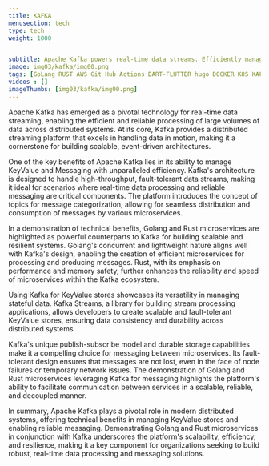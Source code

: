 ```yaml
---
title: KAFKA
menusection: tech
type: tech
weight: 1000


subtitle: Apache Kafka powers real-time data streams. Efficiently manage KeyValue and Messaging. Demo Golang, Rust microservices, showcasing scalability and reliability.
image: img03/kafka/img00.png
tags: [GoLang RUST AWS Git Hub Actions DART-FLUTTER hugo DOCKER K8S KAFKA ESP32]
videos : []
imageThumbs: [img03/kafka/img00.png]
---
```

Apache Kafka has emerged as a pivotal technology for real-time data streaming, enabling the efficient and reliable processing of large volumes of data across distributed systems. At its core, Kafka provides a distributed streaming platform that excels in handling data in motion, making it a cornerstone for building scalable, event-driven architectures.

One of the key benefits of Apache Kafka lies in its ability to manage KeyValue and Messaging with unparalleled efficiency. Kafka&#39;s architecture is designed to handle high-throughput, fault-tolerant data streams, making it ideal for scenarios where real-time data processing and reliable messaging are critical components. The platform introduces the concept of topics for message categorization, allowing for seamless distribution and consumption of messages by various microservices.

In a demonstration of technical benefits, Golang and Rust microservices are highlighted as powerful counterparts to Kafka for building scalable and resilient systems. Golang&#39;s concurrent and lightweight nature aligns well with Kafka&#39;s design, enabling the creation of efficient microservices for processing and producing messages. Rust, with its emphasis on performance and memory safety, further enhances the reliability and speed of microservices within the Kafka ecosystem.

Using Kafka for KeyValue stores showcases its versatility in managing stateful data. Kafka Streams, a library for building stream processing applications, allows developers to create scalable and fault-tolerant KeyValue stores, ensuring data consistency and durability across distributed systems.

Kafka&#39;s unique publish-subscribe model and durable storage capabilities make it a compelling choice for messaging between microservices. Its fault-tolerant design ensures that messages are not lost, even in the face of node failures or temporary network issues. The demonstration of Golang and Rust microservices leveraging Kafka for messaging highlights the platform&#39;s ability to facilitate communication between services in a scalable, reliable, and decoupled manner.

In summary, Apache Kafka plays a pivotal role in modern distributed systems, offering technical benefits in managing KeyValue stores and enabling reliable messaging. Demonstrating Golang and Rust microservices in conjunction with Kafka underscores the platform&#39;s scalability, efficiency, and resilience, making it a key component for organizations seeking to build robust, real-time data processing and messaging solutions.
